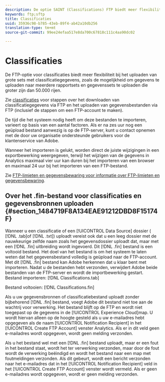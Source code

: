 ```yaml
---
description: De optie SAINT (Classifications) FTP biedt meer flexibiliteit bij het uploaden van grote sets classificatiegegevens, zoals de mogelijkheid om gegevens te uploaden naar meerdere rapportsets en om gegevenssets te uploaden die groter zijn dan 50.000 rijen.
keywords: ftp;sftp
title: Classificaties
uuid: 35936c98-b785-43eb-89f4-ab42a10db256
translation-type: tm+mt
source-git-commit: 99ee24efaa517e8da700c67818c111c4aa90dc02

---
```



# Classificaties

De FTP-optie voor classificaties biedt meer flexibiliteit bij het uploaden van grote sets met classificatiegegevens, zoals de mogelijkheid om gegevens te uploaden naar meerdere rapportsets en gegevenssets te uploaden die groter zijn dan 50.000 rijen.

Zie [classificaties](https://marketing.adobe.com/resources/help/en_US/reference/c_working_with_saint.html) voor stappen over het downloaden van classificatiegegevens via FTP en het uploaden van gegevensbestanden via FTP (inclusief de stappen om een FTP-account te maken).

De tijd die het systeem nodig heeft om deze bestanden te importeren, varieert op basis van een aantal factoren. Als er na zes uur nog een geüpload bestand aanwezig is op de FTP-server, kunt u contact opnemen met de door uw organisatie ondersteunde gebruikers voor de klantenservice van Adobe.

Wanneer het importeren is gelukt, worden direct de juiste wijzigingen in een exportbewerking weergegeven, terwijl het wijzigen van de gegevens in Analytics maximaal vier uur kan duren bij het importeren van een browser en maximaal 24 uur bij het importeren van een FTP-bestand.

Zie [FTP-limieten en gegevensbewaring voor informatie over FTP-limieten en gegevensbewaring](/help/export/ftp-and-sftp/ftp-limits.md).

## Over het .fin-bestand voor classificaties en gegevensbronnen uploaden {#section_1484719F8A134EAE91212DBD8F15174F}

Wanneer u een classificatie of een [!UICONTROL Data Source] dossier ( [!DNL .tab]of [!DNL .txt]) uploadt vereist ook dat u een leeg dossier met de nauwkeurige zelfde naam zoals het gegevensdossier uploadt dat, maar met een [!DNL .fin] uitbreiding wordt ingevoerd. Dit [!DNL .fin] bestand is een voltooid bestand. Het doel van het bestand is om het systeem te laten weten dat het gegevensbestand volledig is geüpload naar de FTP-account. Met dit [!DNL .fin] bestand kan Adobe herkennen dat u klaar bent met importeren. Nadat u de bestanden hebt verzonden, verwijdert Adobe beide bestanden van de FTP-server en wordt de importbewerking gestart.
Bestand importeren: [!DNL Classifications.tab]

Bestand voltooien: [!DNL Classifications.fin]

Als u uw gegevensbronnen of classificatiebestand uploadt zonder bijbehorend [!DNL .fin] bestand, voegt Adobe dit bestand niet toe aan de wachtrij voor verwerking. Het bestand blijft op de FTP en wordt niet toegepast op de gegevens in de [!UICONTROL Experience Cloud]map. U wordt hiervan alleen op de hoogte gesteld als u uw e-mailadres hebt opgegeven als de naam [!UICONTROL Notification Recipient] in het [!UICONTROL Create FTP Account] venster Analytics. Als er in dit veld geen e-mailadres wordt opgegeven, wordt geen melding verzonden.

Als u het bestand wel met een [!DNL .fin] bestand uploadt, maar er een fout in het bestand staat, wordt het ter verwerking verzonden, maar door de fout wordt de verwerking beëindigd en wordt het bestand naar een map met foutmeldingen verzonden. Als dit gebeurt, wordt een bericht verzonden naar het e-mailadres dat in het [!UICONTROL Notification Recipient] veld in het [!UICONTROL Create FTP Account] venster wordt vermeld. Als er geen e-mailadres wordt opgegeven, wordt er geen melding verzonden.
